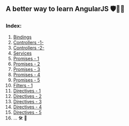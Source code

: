## A better way to learn AngularJS 🛡💪🏼

### Index:
1. <a href="/bindings/example1.html"> Bindings </a>
2. <a href="/controllers/ex1/example1.html"> Controllers -1- </a>
3. <a href="/controllers/ex2/example2.html"> Controllers -2- </a>
4. <a href="/services/ex1.html"> Services </a>
5. <a href="/promises/ex1/ex1.html"> Promises - 1 </a>
6. <a href="/promises/ex2/ex2.html"> Promises - 2 </a>
7. <a href="/promises/ex3/ex3.html"> Promises - 3 </a>
8. <a href="/promises/ex4/ex4.html"> Promises - 4 </a>
9. <a href="/promises/ex5/ex5.html"> Promises - 5 </a>
10. <a href="/filters/ex1/ex1.html"> Filters - 1 </a>
11. <a href="/directives/directives-restrictions/index.html"> Directives - 1 </a>
12. <a href="/directives/directives-functional/index.html"> Directives - 2 </a>
13. <a href="/directives/directives-functional-adv/index.html"> Directives - 3 </a>
14. <a href="/directives/directive-to-directive-communication/index.html"> Directives - 4 </a>
15. <a href="/directives/directives-taking-to-controllers/index.html"> Directives - 5 </a>
16. ... 🛠 🔧 

